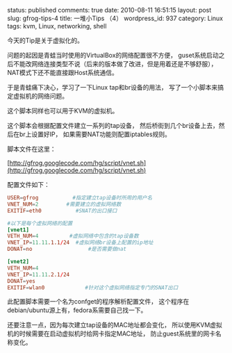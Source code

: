 status: published
comments: true
date: 2010-08-11 16:51:15
layout: post
slug: gfrog-tips-4
title: 一堆小Tips （4）
wordpress_id: 937
category: Linux
tags: kvm, Linux, networking, shell


今天的Tip是关于虚拟化的。

问题的起因是青蛙当时使用的VirtualBox的网络配置很不方便，
guset系统启动之后不能改网络连接类型不说（后来的版本做了改进，但是用着还是不够舒服），
NAT模式下还不能直接跟Host系统通信。

于是青蛙痛下决心，学习了一下Linux tap和br设备的用法，
写了一个小脚本来搞定虚拟机的网络问题。

这个脚本同样也可以用于KVM的虚拟机。

这个脚本会根据配置文件建立一系列的tap设备，
然后桥街到几个br设备上去，然后在br上设置好IP，
如果需要NAT功能则配置iptables规则。

脚本文件在这里：

[http://gfrog.googlecode.com/hg/script/vnet.sh](http://gfrog.googlecode.com/hg/script/vnet.sh)

配置文件如下：

```conf
USER=gfrog           #指定建立tap设备时所用的用户名
VNET_NUM=2         #需要建立的虚拟网络数
EXITIF=eth0           #SNAT的出口接口

#以下是每个虚拟网络的配置
[vnet1]
VETH_NUM=4          #虚拟网络中包含的tap设备数
VNET_IP=11.11.1.1/24  #虚拟网络br设备上配置的ip地址
DONAT=no                  #是否需要做nat

[vnet2]
VETH_NUM=4
VNET_IP=11.11.2.1/24
DONAT=yes
EXITIF=wlan0             #针对这个虚拟网络指定专门的SNAT出口
```

此配置脚本需要一个名为confget的程序解析配置文件，
这个程序在debian/ubuntu源上有，fedora系需要自己找一下。

还要注意一点，因为每次建立tap设备的MAC地址都会变化，
所以使用KVM虚拟机的时候需要在启动虚拟机时给网卡指定MAC地址，
防止guest系统里的网卡名称变化。
